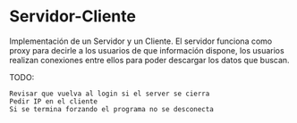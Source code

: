 # Servidor-Cliente
Implementación de un Servidor y un Cliente. El servidor funciona como proxy para decirle a los usuarios de que información dispone, los usuarios realizan conexiones entre ellos para poder descargar los datos que buscan.


TODO:

	Revisar que vuelva al login si el server se cierra
	Pedir IP en el cliente
	Si se termina forzando el programa no se desconecta
